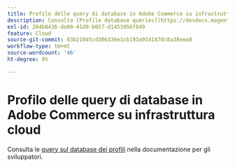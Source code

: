 ```yaml
---
title: Profilo delle query di database in Adobe Commerce su infrastruttura cloud
description: Consulta [Profile database queries](https://devdocs.magento.com/guides/v2.3/cloud/project/profile-database-queries.html) nella documentazione per gli sviluppatori.
exl-id: 264b0436-da00-41d9-b057-d1453956f849
feature: Cloud
source-git-commit: 83b21845cd306336e1cb193a9541478c8a38eea8
workflow-type: tm+mt
source-wordcount: '46'
ht-degree: 0%

---
```


# Profilo delle query di database in Adobe Commerce su infrastruttura cloud

Consulta le [query sul database dei profili](https://devdocs.magento.com/guides/v2.3/cloud/project/profile-database-queries.html) nella documentazione per gli sviluppatori.

